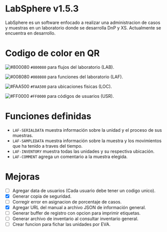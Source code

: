 # LabSphere v1.5.3
LabSphere es un software enfocado a realizar una administracion de casos y muestras en un laboratorio donde se desarrolla DnP y XS. Actualmente se encuentra en desarrollo.

# Codigo de color en QR

  ![#800080](https://placehold.co/15x15/800080/800080.png) `#800080` para flujos del laboratorio (LAB).

![#008080](https://placehold.co/15x15/008080/008080.png) `#008080` para funciones del laboratorio (LAF).

![#FAA500](https://placehold.co/15x15/FAA500/FAA500.png) `#FAA500` para ubicaciones fisicas (LOC).

![#FF0000](https://placehold.co/15x15/FF0000/FF0000.png) `#FF0000` para códigos de usuarios (USR).


# Funciones definidas

- `LAF-SERIALDATA` muestra información sobre la unidad y el proceso de sus muestras.
- `LAF-SAMPLEDATA` muestra información sobre la muestra y los movimientos que ha tenido a traves del tiempo.
- `LAF-INVENTORY` muestra todas las unidades y su respectiva ubicación.
- `LAF-COMMENT` agrega un comentario a la muestra elegida.

# Mejoras
- [ ] Agregar data de usuarios (Cada usuario debe tener un codigo unico).
- [x] Generar copia de seguridad.
- [ ] Corregir error en asignacion de porcentaje de casos.
- [x] Agregar URL del manual a archivo JSON de información general.
- [ ] Generar buffer de registro con opcion para imprimir etiquetas.
- [ ] Generar archivo de inventario al consultar inventario general.
- [ ] Crear funcion para fichar las unidades por EVA.